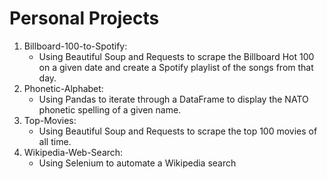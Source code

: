 # Personal Projects
1. Billboard-100-to-Spotify:
   - Using Beautiful Soup and Requests to scrape the Billboard Hot 100 on a given date and create a Spotify playlist of the songs from that day.
2. Phonetic-Alphabet:
   - Using Pandas to iterate through a DataFrame to display the NATO phonetic spelling of a given name.
3. Top-Movies:
   - Using Beautiful Soup and Requests to scrape the top 100 movies of all time.
4. Wikipedia-Web-Search:
   - Using Selenium to automate a Wikipedia search
